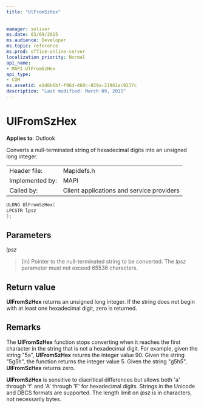 ```yaml
---
title: "UlFromSzHex"
 
 
manager: soliver
ms.date: 03/09/2015
ms.audience: Developer
ms.topic: reference
ms.prod: office-online-server
localization_priority: Normal
api_name:
- MAPI.UlFromSzHex
api_type:
- COM
ms.assetid: e2d6b6bf-f96d-460c-859a-21961ac9237c
description: "Last modified: March 09, 2015"
---
```


# UlFromSzHex

  
  
**Applies to**: Outlook 
  
Converts a null-terminated string of hexadecimal digits into an unsigned long integer. 
  
|||
|:-----|:-----|
|Header file:  <br/> |Mapidefs.h  <br/> |
|Implemented by:  <br/> |MAPI  <br/> |
|Called by:  <br/> |Client applications and service providers  <br/> |
   
```cpp
ULONG UlFromSzHex(
LPCSTR lpsz
);
```

## Parameters

 _lpsz_
  
> [in] Pointer to the null-terminated string to be converted. The  _lpsz_ parameter must not exceed 65536 characters. 
    
## Return value

 **UlFromSzHex** returns an unsigned long integer. If the string does not begin with at least one hexadecimal digit, zero is returned. 
  
## Remarks

The **UlFromSzHex** function stops converting when it reaches the first character in the string that is not a hexadecimal digit. For example, given the string "5a", **UlFromSzHex** returns the integer value 90. Given the string "5g5h", the function returns the integer value 5. Given the string "g5h5", **UlFromSzHex** returns zero. 
  
 **UlFromSzHex** is sensitive to diacritical differences but allows both 'a' through 'f' and 'A' through 'F' for hexadecimal digits. Strings in the Unicode and DBCS formats are supported. The length limit on  _lpsz_ is in characters, not necessarily bytes. 
  

